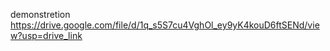 demonstretion
https://drive.google.com/file/d/1q_s5S7cu4VghOl_ey9yK4kouD6ftSENd/view?usp=drive_link
